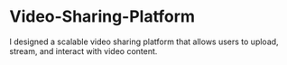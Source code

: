 # Video-Sharing-Platform
I designed a scalable video sharing platform that allows users to upload, stream, and interact with video content. 

